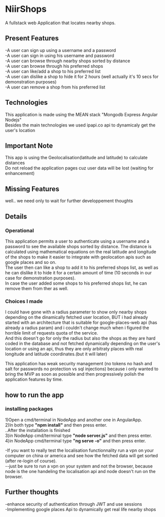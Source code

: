 # NiirShops

A fullstack web Application that locates nearby shops.

## Present Features
-A user can sign up using a username and a password  
-A user can sign in using his username and password  
-A user can browse through nearby shops sorted by distance  
-A user can browse through his preferred shops  
-A user can like/add a shop to his preferred list  
-A user can dislike a shop to hide it for 2 hours (well actually it's 10 secs for demonstration purposes)  
-A user can remove a shop from his preferred list

## Technologies
This application is made using the MEAN stack "Mongodb Express Angular Nodejs"   
Besides the main technologies we used ipapi.co api to dynamicaly get the user's location

## Important Note
This app is using the Geolocalisation(latitude and latitude) to calculate distances  
Do not reload the application pages cuz user data will be lost (waiting for enhancement)

## Missing Features
well.. we need only to wait for further developpement thoughts

## Details
### Operational
This application permits a user to authenticate using a username and a password to see the available shops
sorted by distance. The distance is calculated using mathematical equations on the real latitude and longitude
of the shops to make it easier to integrate with geolocation apis such as google places and so on.  
The user then can like a shop to add it to his preferred shops list, as well as he can dislike it to hide it for a certain amount of time (10 seconds in our case for demonstration purposes).  
In case the user added some shops to his preferred shops list, he can remove them from ther as well.  

### Choices I made
I could have gone with a radius parameter to show only nearby shops depending on the dinamically fetched user location, BUT i had already started with an architecture that is suitable for google-places-web api (has already a radius param) and i couldn't change much when i figured the horrible limit of requests quota of the service.  
And this doesn't go for only the radius but also the shops as they are hard coded in the database and not fetched dynamically depending on the user's location or using an api, thus they are only arbitraty places with real longitude and latitude coordinates.(but it will later)  
  
This application has weak security management (no tokens no hash and salt for passwords no protection vs sql injections) because i only wanted to bring the MVP as soon as possible and then progressively polish the application features by time.

## how to run the app
### installing packages
1)Open a cmd/terminal in NodeApp and another one in AngularApp.  
2)In both type **"npm install"** and then press enter.  
..After the installation is finished  
3)in NodeApp cmd/terminal type **"node server.js"** and then press enter.  
4)in NodeApp cmd/terminal type **"ng serve -o"** and then press enter.  

-If you want to really test the localisation functionnality run a vpn on your computer on china or america and see how the fetched data will get sorted (after re-login of course).  
--just be sure to run a vpn on your system and not the browser, because node is the one handeling the localisation api and node doesn't run on the browser.

## Further thoughts
-enhance security of authentication through JWT and use sessions  
-Implementing google places Api to dynamically get real life nearby shops
